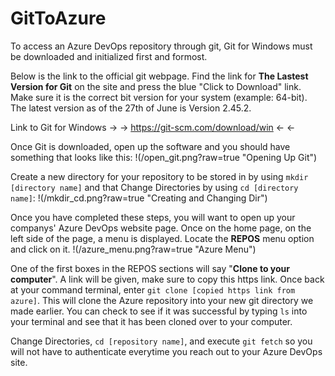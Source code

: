 # GitToAzure
To access an Azure DevOps repository through git, Git for Windows must be downloaded and initialized first and formost.

Below is the link to the official git webpage. Find the link for **The Lastest Version for Git** on the site and press the blue "Click to Download" link. Make sure it is the correct bit version for your system (example: 64-bit). The latest version as of the 27th of June is Version 2.45.2. 

Link to Git for Windows -> ->     https://git-scm.com/download/win  <- <-


Once Git is downloaded, open up the software and you should have something that looks like this:
!(/open_git.png?raw=true "Opening Up Git")

Create a new directory for your repository to be stored in by using `mkdir [directory name]` and that Change Directories by using `cd [directory name]`:
!(/mkdir_cd.png?raw=true "Creating and Changing Dir")

Once you have completed these steps, you will want to open up your companys' Azure DevOps website page. Once on the home page, on the left side of the page, a menu is displayed. Locate the **REPOS** menu option and click on it.
!(/azure_menu.png?raw=true "Azure Menu")

One of the first boxes in the REPOS sections will say "**Clone to your computer**". A link will be given, make sure to copy this https link. 
Once back at your command terminal, enter `git clone [copied https link from azure]`. This will clone the Azure repository into your new git directory we made earlier. You can check to see if it was successful by typing `ls` into your terminal and see that it has been cloned over to your computer.

Change Directories, `cd [repository name]`, and execute `git fetch` so you will not have to authenticate everytime you reach out to your Azure DevOps site. 
